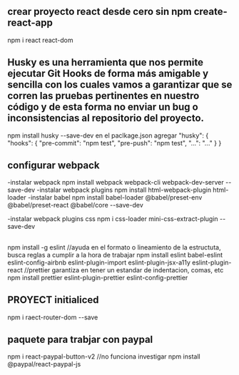 ## crear proyecto react desde cero sin npm create-react-app
npm i react react-dom

## Husky es una herramienta que nos permite ejecutar Git Hooks de forma más amigable y sencilla con los cuales vamos a garantizar que se corren las pruebas pertinentes en nuestro código y de esta forma no enviar un bug o inconsistencias al repositorio del proyecto.
npm install husky --save-dev
en el paclkage.json agregar
 "husky": {
    "hooks": {
      "pre-commit": "npm test", 
      "pre-push": "npm test",
      "...": "..."
    }
  }

## configurar webpack
-instalar webpack
npm install webpack webpack-cli webpack-dev-server --save-dev
-instalar webpack plugins
npm install html-webpack-plugin html-loader 
-instalar babel
npm install babel-loader  @babel/preset-env @babel/preset-react @babel/core --save-dev

-instalar webpack plugins css
npm i css-loader mini-css-extract-plugin --save-dev

##
 npm install -g eslint
//ayuda en el formato o lineamiento de la estructuta, busca reglas a cumplir a la hora de trabajar
 npm install eslint babel-eslint eslint-config-airbnb eslint-plugin-import eslint-plugin-jsx-a11y eslint-plugin-react
//prettier garantiza en tener un estandar de indentacion, comas, etc
 npm install prettier eslint-plugin-prettier eslint-config-prettier

 ## PROYECT initialiced
 npm i raect-router-dom --save

 ## paquete para trabjar con paypal
 npm i react-paypal-button-v2 //no funciona investigar
 npm install @paypal/react-paypal-js

 <!-- 
 05/05/2002
 
 44554529

 45725575 key
  -->
  <!-- cara9479005f2b0dc03a14e90b544121  key-->
  <!-- http://api.positionstack.com/v1/forward
    ? access_key =  cara9479005f2b0dc03a14e90b544121 
    & callback = FUNCTION_NAME -->